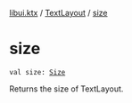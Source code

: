 [libui.ktx](../index.md) / [TextLayout](index.md) / [size](./size.md)

# size

`val size: `[`Size`](../-size/index.md)

Returns the size of TextLayout.

